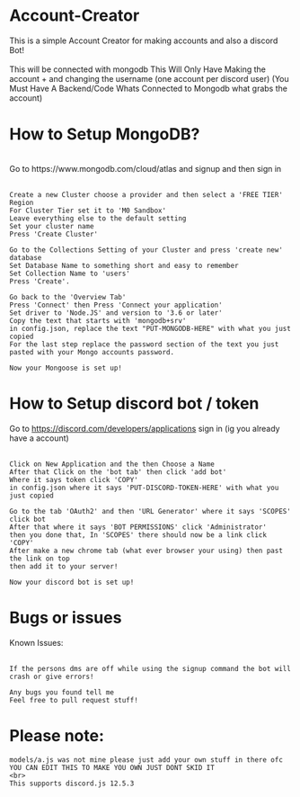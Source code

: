 # Account-Creator
This is a simple Account Creator for making accounts and also a discord Bot!
<br><br>
This will be connected with mongodb
This Will Only Have Making the account + and changing the username (one account per discord user)
(You Must Have A Backend/Code Whats Connected to Mongodb what grabs the account)

# How to Setup MongoDB?
<br>
Go to https://www.mongodb.com/cloud/atlas and signup and then sign in 
<br><br>

	Create a new Cluster choose a provider and then select a 'FREE TIER' Region 
	For Cluster Tier set it to 'M0 Sandbox'
	Leave everything else to the default setting 
	Set your cluster name 
	Press 'Create Cluster'
  
	Go to the Collections Setting of your Cluster and press 'create new' database 
	Set Database Name to something short and easy to remember 
	Set Collection Name to 'users'
	Press 'Create'. 
	 
	Go back to the 'Overview Tab' 
	Press 'Connect' then Press 'Connect your application' 
	Set driver to 'Node.JS' and version to '3.6 or later'
	Copy the text that starts with 'mongodb+srv'
	in config.json, replace the text "PUT-MONGODB-HERE" with what you just copied 
	For the last step replace the password section of the text you just pasted with your Mongo accounts password.
	 
	Now your Mongoose is set up!

# How to Setup discord bot / token
Go to https://discord.com/developers/applications sign in (ig you already have a account)
<br><br>

	Click on New Application and the then Choose a Name
	After that Click on the 'bot tab' then click 'add bot'
	Where it says token click 'COPY'
	in config.json where it says 'PUT-DISCORD-TOKEN-HERE' with what you just copied
	
	Go to the tab 'OAuth2' and then 'URL Generator' where it says 'SCOPES' click bot
	After that where it says 'BOT PERMISSIONS' click 'Administrator'
	then you done that, In 'SCOPES' there should now be a link click 'COPY'
	After make a new chrome tab (what ever browser your using) then past the link on top 
	then add it to your server!
	
	Now your discord bot is set up!
# Bugs or issues
Known Issues: <br><br>

	If the persons dms are off while using the signup command the bot will crash or give errors!
	
	Any bugs you found tell me
	Feel free to pull request stuff!
# Please note:
	models/a.js was not mine please just add your own stuff in there ofc
	YOU CAN EDIT THIS TO MAKE YOU OWN JUST DONT SKID IT
	<br>
	This supports discord.js 12.5.3
